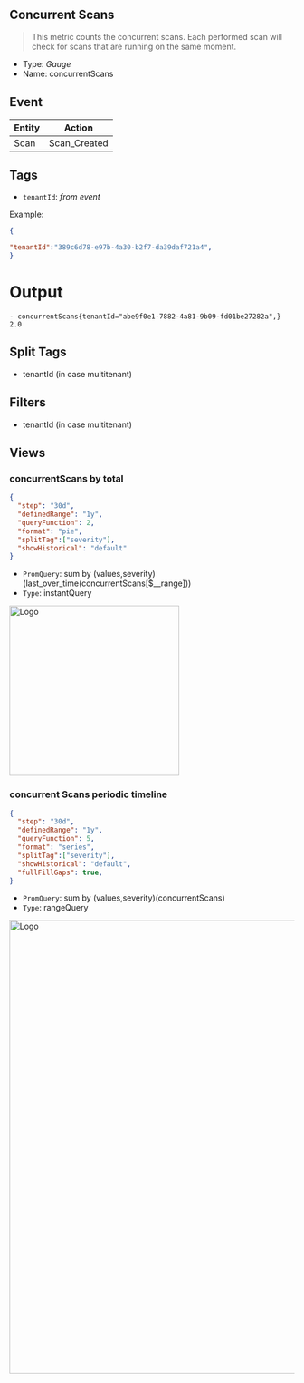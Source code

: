 
## Concurrent Scans
> This metric counts the concurrent scans.
> Each performed scan will check for scans that are running on the same moment.

- Type: *Gauge*
- Name: concurrentScans

## Event
| Entity        | Action |
| ------------- | ------------- |
| Scan          | Scan_Created |

## Tags

- `tenantId`:      *from event*



Example:

```json
{

"tenantId":"389c6d78-e97b-4a30-b2f7-da39daf721a4",
} 
```
# Output
```
- concurrentScans{tenantId="abe9f0e1-7882-4a81-9b09-fd01be27282a",} 2.0
```
## Split Tags 
- tenantId (in case multitenant)

## Filters
- tenantId (in case multitenant)

## Views 
### concurrentScans by total 
```json
{
  "step": "30d",
  "definedRange": "1y",
  "queryFunction": 2,
  "format": "pie",
  "splitTag":["severity"],
  "showHistorical": "default"
}
```
- `PromQuery`: sum by (values,severity)(last_over_time(concurrentScans[$__range]))
- `Type`: instantQuery
 <img src="https://github.com/CheckmarxDev/ast-metrics-documentation/blob/master/imgs/concurrent-scans-total.png" alt="Logo" width="300" >

### concurrent Scans periodic timeline 
```json
{
  "step": "30d",
  "definedRange": "1y",
  "queryFunction": 5,
  "format": "series",
  "splitTag":["severity"],
  "showHistorical": "default",
  "fullFillGaps": true,
}
```
- `PromQuery`: sum by (values,severity)(concurrentScans)
- `Type`: rangeQuery
<img src="https://github.com/CheckmarxDev/ast-metrics-documentation/blob/master/imgs/concurrent-scans-overtime.png" alt="Logo" width="800" >
